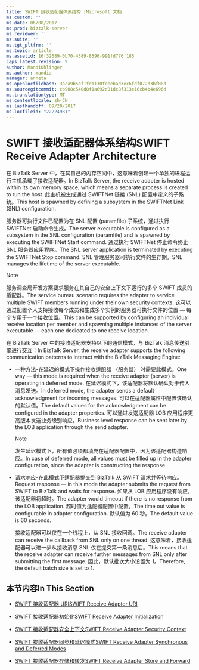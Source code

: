 ```yaml
---
title: SWIFT 接收适配器体系结构 |Microsoft 文档
ms.custom: ''
ms.date: 06/08/2017
ms.prod: biztalk-server
ms.reviewer: ''
ms.suite: ''
ms.tgt_pltfrm: ''
ms.topic: article
ms.assetid: 16f32689-0b70-4389-8596-991fd776f185
caps.latest.revision: 9
author: MandiOhlinger
ms.author: mandia
manager: anneta
ms.openlocfilehash: 3aca9b5ef1fd1130feeebad3ec6fdf072d3bf88d
ms.sourcegitcommit: cb908c540d8f1a692d01dc8f313e16cb4b4e696d
ms.translationtype: MT
ms.contentlocale: zh-CN
ms.lasthandoff: 09/20/2017
ms.locfileid: "22224981"
---
```

# <a name="swift-receive-adapter-architecture"></a><span data-ttu-id="fa340-102">SWIFT 接收适配器体系结构</span><span class="sxs-lookup"><span data-stu-id="fa340-102">SWIFT Receive Adapter Architecture</span></span>
<span data-ttu-id="fa340-103">在 BizTalk Server 中，在其自己的内存空间中，这意味着创建一个单独的进程运行主机承载了接收适配器。</span><span class="sxs-lookup"><span data-stu-id="fa340-103">In BizTalk Server, the receive adapter is hosted within its own memory space, which means a separate process is created to run the host.</span></span> <span data-ttu-id="fa340-104">此主机被生成通过 SWIFTNet 链接 (SNL) 配置中定义的子系统。</span><span class="sxs-lookup"><span data-stu-id="fa340-104">This host is spawned by defining a subsystem in the SWIFTNet Link (SNL) configuration.</span></span>  
  
 <span data-ttu-id="fa340-105">服务器可执行文件已配置为在 SNL 配置 (paramfile) 子系统，通过执行 SWIFTNet 启动命令生成。</span><span class="sxs-lookup"><span data-stu-id="fa340-105">The server executable is configured as a subsystem in the SNL configuration (paramfile) and is spawned by executing the SWIFTNet Start command.</span></span> <span data-ttu-id="fa340-106">通过执行 SWIFTNet 停止命令终止 SNL 服务器应用程序。</span><span class="sxs-lookup"><span data-stu-id="fa340-106">The SNL server application is terminated by executing the SWIFTNet Stop command.</span></span> <span data-ttu-id="fa340-107">SNL 管理服务器可执行文件的生存期。</span><span class="sxs-lookup"><span data-stu-id="fa340-107">SNL manages the lifetime of the server executable.</span></span>  
  
> [!NOTE]
>  <span data-ttu-id="fa340-108">服务调查局开发方案要求服务在其自己的安全上下文下运行的多个 SWIFT 成员的适配器。</span><span class="sxs-lookup"><span data-stu-id="fa340-108">The service bureau scenario requires the adapter to service multiple SWIFT members running under their own security contexts.</span></span> <span data-ttu-id="fa340-109">这可以通过配置个人支持接收每个成员和生成多个实例的服务器可执行文件的位置 — 每个专用于一个接收位置。</span><span class="sxs-lookup"><span data-stu-id="fa340-109">This can be supported by configuring an individual receive location per member and spawning multiple instances of the server executable — each one dedicated to one receive location.</span></span>  
  
 <span data-ttu-id="fa340-110">在 BizTalk Server 中的接收适配器支持以下的通信模式，与 BizTalk 消息传送引擎进行交互：</span><span class="sxs-lookup"><span data-stu-id="fa340-110">In BizTalk Server, the receive adapter supports the following communication patterns to interact with the BizTalk Messaging Engine:</span></span>  
  
-   <span data-ttu-id="fa340-111">一种方法-在延迟的模式下操作接收适配器 （服务器） 时需要此模式。</span><span class="sxs-lookup"><span data-stu-id="fa340-111">One way — this mode is required when the receive adapter (server) is operating in deferred mode.</span></span> <span data-ttu-id="fa340-112">在延迟模式下，该适配器将默认确认对于传入消息发送。</span><span class="sxs-lookup"><span data-stu-id="fa340-112">In deferred mode, the adapter sends a default acknowledgment for incoming messages.</span></span> <span data-ttu-id="fa340-113">可以在适配器属性中配置该确认的默认值。</span><span class="sxs-lookup"><span data-stu-id="fa340-113">The default values for the acknowledgment can be configured in the adapter properties.</span></span> <span data-ttu-id="fa340-114">可以通过发送适配器 LOB 应用程序更高版本发送业务级别响应。</span><span class="sxs-lookup"><span data-stu-id="fa340-114">Business level response can be sent later by the LOB application through the send adapter.</span></span>  
  
    > [!NOTE]
    >  <span data-ttu-id="fa340-115">发生延迟模式下，所有值必须都填充在适配器配置中，因为该适配器构造响应。</span><span class="sxs-lookup"><span data-stu-id="fa340-115">In case of deferred mode, all values must be filled up in the adapter configuration, since the adapter is constructing the response.</span></span>  
  
-   <span data-ttu-id="fa340-116">请求响应-在此模式下适配器提交到 BizTalk 从 SWIFT 请求并等待响应。</span><span class="sxs-lookup"><span data-stu-id="fa340-116">Request response — in this mode the adapter submits the request from SWIFT to BizTalk and waits for response.</span></span> <span data-ttu-id="fa340-117">如果从 LOB 应用程序没有响应，该适配器将超时。</span><span class="sxs-lookup"><span data-stu-id="fa340-117">The adapter would timeout if there is no response from the LOB application.</span></span> <span data-ttu-id="fa340-118">超时值为适配器配置中配置。</span><span class="sxs-lookup"><span data-stu-id="fa340-118">The time out value is configurable in adapter configuration.</span></span> <span data-ttu-id="fa340-119">默认值为 60 秒。</span><span class="sxs-lookup"><span data-stu-id="fa340-119">The default value is 60 seconds.</span></span>  
  
     <span data-ttu-id="fa340-120">接收适配器可以仅在一个线程上，从 SNL 接收回调。</span><span class="sxs-lookup"><span data-stu-id="fa340-120">The receive adapter can receive the callback from SNL only on one thread.</span></span> <span data-ttu-id="fa340-121">这意味着，接收适配器可以进一步从接收消息 SNL 仅在提交第一条消息后。</span><span class="sxs-lookup"><span data-stu-id="fa340-121">This means that the receive adapter can receive further messages from SNL only after submitting the first message.</span></span> <span data-ttu-id="fa340-122">因此，默认批次大小设置为 1。</span><span class="sxs-lookup"><span data-stu-id="fa340-122">Therefore, the default batch size is set to 1.</span></span>  
  
## <a name="in-this-section"></a><span data-ttu-id="fa340-123">本节内容</span><span class="sxs-lookup"><span data-stu-id="fa340-123">In This Section</span></span>  
  
-   [<span data-ttu-id="fa340-124">SWIFT 接收适配器 URI</span><span class="sxs-lookup"><span data-stu-id="fa340-124">SWIFT Receive Adapter URI</span></span>](../../adapters-and-accelerators/fileact-interact/swift-receive-adapter-uri.md)  
  
-   [<span data-ttu-id="fa340-125">SWIFT 接收适配器初始化</span><span class="sxs-lookup"><span data-stu-id="fa340-125">SWIFT Receive Adapter Initialization</span></span>](../../adapters-and-accelerators/fileact-interact/swift-receive-adapter-initialization.md)  
  
-   [<span data-ttu-id="fa340-126">SWIFT 接收适配器安全上下文</span><span class="sxs-lookup"><span data-stu-id="fa340-126">SWIFT Receive Adapter Security Context</span></span>](../../adapters-and-accelerators/fileact-interact/swift-receive-adapter-security-context.md)  
  
-   [<span data-ttu-id="fa340-127">SWIFT 接收适配器同步和延迟模式</span><span class="sxs-lookup"><span data-stu-id="fa340-127">SWIFT Receive Adapter Synchronous and Deferred Modes</span></span>](../../adapters-and-accelerators/fileact-interact/swift-receive-adapter-synchronous-and-deferred-modes.md)  
  
-   [<span data-ttu-id="fa340-128">SWIFT 接收适配器存储和转发</span><span class="sxs-lookup"><span data-stu-id="fa340-128">SWIFT Receive Adapter Store and Forward</span></span>](../../adapters-and-accelerators/fileact-interact/swift-receive-adapter-store-and-forward.md)